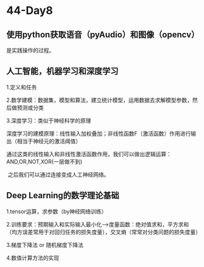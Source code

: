 # 44-Day8

## 使用python获取语音（pyAudio）和图像（opencv）

是实践操作的过程。

## 人工智能，机器学习和深度学习

1.定义和任务

2.数学建模：数据集，模型和算法，建立统计模型，运用数据去求解模型参数，然后做预测或分类

3.深度学习：类似于神经科学的原理

​	深度学习的建模原理：线性输入加权叠加；非线性函数F（激活函数）作用进行输出（相当于神经元的激活阈值）

​	通过这类的线性输入和非线性激活函数作用，我们可以做出逻辑运算：AND,OR,NOT,XOR(一层做不到)

​	之后我们可以通过连接变成人工神经网络。

## Deep Learning的数学理论基础

1.tensor运算，求参数（by神经网络训练）

2.训练要求：预期输入和实际输入最小化——>度量函数：绝对值求和，平方求和（均方误差常用于对回归任务的损失度量），交叉熵（常常对分类问题的损失度量）

3.梯度下降法 or 随机梯度下降法

4.数值计算方法的实现